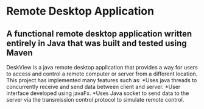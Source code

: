 # Remote Desktop Application 

## A functional remote desktop application written entirely in Java that was built and tested using Maven

DeskView is a java remote desktop application that provides a way for users to access and control a remote computer or server from a different location. This project has implemented many features such as: 
*Uses java threads to concurrently receive and send data between client and server.
*User interface developed using javaFx.
*Uses Java socket to send data to the server via the transmission control protocol to simulate remote control.
